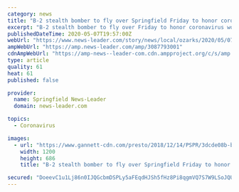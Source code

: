 ```yaml
---
category: news
title: "B-2 stealth bomber to fly over Springfield Friday to honor coronavirus workers"
excerpt: "B-2 stealth bomber to fly over Friday to honor coronavirus workers Jet should reach at 6:22 p.m. Check out this story on news-leader.com:"
publishedDateTime: 2020-05-07T19:57:00Z
webUrl: "https://www.news-leader.com/story/news/local/ozarks/2020/05/07/missouri-coronavirus-covid-19-b-2-stealth-bomber-flyover/3087793001/"
ampWebUrl: "https://amp.news-leader.com/amp/3087793001"
cdnAmpWebUrl: "https://amp-news--leader-com.cdn.ampproject.org/c/s/amp.news-leader.com/amp/3087793001"
type: article
quality: 61
heat: 61
published: false

provider:
  name: Springfield News-Leader
  domain: news-leader.com

topics:
  - Coronavirus

images:
  - url: "https://www.gannett-cdn.com/presto/2018/12/14/PSPR/3dcde08b-b235-4586-b5b0-36246b05490e-WAFB_0001.jpg?auto=webp&crop=3513,2008,x0,y99&format=pjpg&width=1200"
    width: 1200
    height: 686
    title: "B-2 stealth bomber to fly over Springfield Friday to honor coronavirus workers"

secured: "DoeevC1u1Lj86n0IJQGcbmDSPLy5aFEqdHJSh5fHz8Pi8qgmVQ7S7W9LSoJQUYj9lOncQ9aPMkztuGMcqnzSz5h9OCkxmprtmvYtbCnDxboq6fOe6ty+4Dm8qFhRuTVq4/UqvBUNXZ1+i2x6ThzbavHYmrKxtrbEw1RfoxMkrwDiNZDU7TvwR6xhr+NHvJ/4djsYUTrvXXbtvTBoo42TE5RQxOnfKEixdYp12VGgUMUKwgb3N4cWLJv0O20X89VnB2cgpESpUx6gEq23/j8WdUrYwAGx9fWzxCGBcL5nN/ir7YW2gy4v7PGHTNJ5B4KE;NHprz3m9M41IV/R+IlRIhw=="
---
```


